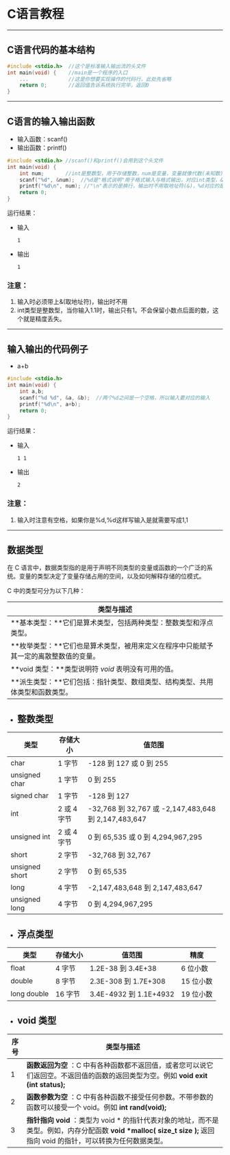 

# C语言教程

------

## C语言代码的基本结构

```c
#include <stdio.h>  //这个是标准输入输出流的头文件
int main(void) {    //main是一个程序的入口
    ...             //这是你想要实现操作的代码行，此处先省略
    return 0;       //返回值告诉系统执行完毕，返回0
}
```

------

## C语言的输入输出函数

- 输入函数：scanf()
- 输出函数：printf()

```c
#include <stdio.h> //scanf()和printf()会用到这个头文件
int main(void) {
    int num;       //int是整数型，用于存储整数，num是变量，变量就像代数(未知数)的意思
    scanf("%d", &num);  //%d是"格式说明"用于格式输入与格式输出，对应int类型，&是取地址
    printf("%d\n", num); //"\n"表示的是换行，输出时不用取地址符(&)，%d对应的是num变量
    return 0;
}
```

运行结果：

- 输入

  ```
  1
  ```

- 输出

  ```
  1
  ```

### 注意：

1. 输入时必须带上&(取地址符)，输出时不用
2. int类型是整数型，当你输入1.1时，输出只有1。不会保留小数点后面的数，这个就是精度丢失。

------

## 输入输出的代码例子

- a+b

```c
#include <stdio.h>
int main(void) {
    int a,b;
    scanf("%d %d", &a, &b);  //两个%d之间是一个空格，所以输入要对应的输入
    printf("%d\n", a+b);
    return 0;
}
```

运行结果：

- 输入

  ```
  1 1
  ```

- 输出

  ```
  2
  ```

### 注意：

1. 输入时注意有空格，如果你是%d,%d这样写输入是就需要写成1,1

------

## 数据类型

在 C 语言中，数据类型指的是用于声明不同类型的变量或函数的一个广泛的系统。变量的类型决定了变量存储占用的空间，以及如何解释存储的位模式。

C 中的类型可分为以下几种：

| 类型与描述                                                   |
| ------------------------------------------------------------ |
| **基本类型：**它们是算术类型，包括两种类型：整数类型和浮点类型。 |
| **枚举类型：**它们也是算术类型，被用来定义在程序中只能赋予其一定的离散整数值的变量。 |
| **void 类型：**类型说明符 *void* 表明没有可用的值。          |
| **派生类型：**它们包括：指针类型、数组类型、结构类型、共用体类型和函数类型。 |

- ## 整数类型

| 类型           | 存储大小    | 值范围                                               |
| -------------- | ----------- | ---------------------------------------------------- |
| char           | 1 字节      | -128 到 127 或 0 到 255                              |
| unsigned char  | 1 字节      | 0 到 255                                             |
| signed char    | 1 字节      | -128 到 127                                          |
| int            | 2 或 4 字节 | -32,768 到 32,767 或 -2,147,483,648 到 2,147,483,647 |
| unsigned int   | 2 或 4 字节 | 0 到 65,535 或 0 到 4,294,967,295                    |
| short          | 2 字节      | -32,768 到 32,767                                    |
| unsigned short | 2 字节      | 0 到 65,535                                          |
| long           | 4 字节      | -2,147,483,648 到 2,147,483,647                      |
| unsigned long  | 4 字节      | 0 到 4,294,967,295                                   |

- ## 浮点类型

| 类型        | 存储大小 | 值范围                 | 精度      |
| ----------- | -------- | ---------------------- | --------- |
| float       | 4 字节   | 1.2E-38 到 3.4E+38     | 6 位小数  |
| double      | 8 字节   | 2.3E-308 到 1.7E+308   | 15 位小数 |
| long double | 16 字节  | 3.4E-4932 到 1.1E+4932 | 19 位小数 |

- ## void 类型

| 序号 | 类型与描述                                                   |
| ---- | ------------------------------------------------------------ |
| 1    | **函数返回为空** ：C 中有各种函数都不返回值，或者您可以说它们返回空。不返回值的函数的返回类型为空。例如 **void exit (int status);** |
| 2    | **函数参数为空** ：C 中有各种函数不接受任何参数。不带参数的函数可以接受一个 void。例如 **int rand(void);** |
| 3    | **指针指向 void** ：类型为 void * 的指针代表对象的地址，而不是类型。例如，内存分配函数 **void \*malloc( size_t size );** 返回指向 void 的指针，可以转换为任何数据类型。 |

